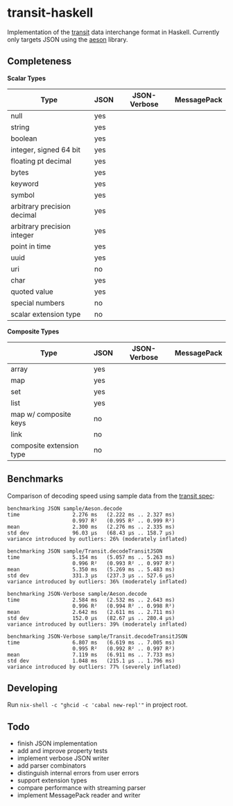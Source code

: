 # transit-haskell

Implementation of the [transit](https://github.com/cognitect/transit-format) data interchange format in Haskell. Currently only targets JSON using the [aeson](https://github.com/bos/aeson) library.

## Completeness

**Scalar Types**

|Type|JSON|JSON-Verbose|MessagePack|
|---|---|---|---|
|null|yes|||
|string|yes|||
|boolean|yes|||
|integer, signed 64 bit|yes|||
|floating pt decimal|yes|||
|bytes|yes|| |
|keyword|yes|| |
|symbol|yes|| |
|arbitrary precision decimal|yes|| |
|arbitrary precision integer|yes|| |
|point in time|yes|||
|uuid|yes|||
|uri|no|||
|char|yes|||
|quoted value|yes|||
|special numbers|no|||
|scalar extension type|no||

**Composite Types**

|Type|JSON|JSON-Verbose|MessagePack|
|---|---|---|---|
|array|yes|||
|map|yes|||
|set|yes|||
|list|yes|||
|map w/ composite keys|no|||
|link|no|||
|composite extension type|no|||


## Benchmarks

Comparison of decoding speed using sample data from the [transit spec](https://github.com/cognitect/transit-format/blob/master/examples/0.8/example.json):

```
benchmarking JSON sample/Aeson.decode
time                 2.276 ms   (2.222 ms .. 2.327 ms)
                     0.997 R²   (0.995 R² .. 0.999 R²)
mean                 2.300 ms   (2.276 ms .. 2.335 ms)
std dev              96.03 μs   (68.43 μs .. 158.7 μs)
variance introduced by outliers: 26% (moderately inflated)

benchmarking JSON sample/Transit.decodeTransitJSON
time                 5.154 ms   (5.057 ms .. 5.263 ms)
                     0.996 R²   (0.993 R² .. 0.997 R²)
mean                 5.350 ms   (5.269 ms .. 5.483 ms)
std dev              331.3 μs   (237.3 μs .. 527.6 μs)
variance introduced by outliers: 36% (moderately inflated)

benchmarking JSON-Verbose sample/Aeson.decode
time                 2.584 ms   (2.532 ms .. 2.643 ms)
                     0.996 R²   (0.994 R² .. 0.998 R²)
mean                 2.642 ms   (2.611 ms .. 2.711 ms)
std dev              152.0 μs   (82.67 μs .. 280.4 μs)
variance introduced by outliers: 39% (moderately inflated)

benchmarking JSON-Verbose sample/Transit.decodeTransitJSON
time                 6.807 ms   (6.619 ms .. 7.005 ms)
                     0.995 R²   (0.992 R² .. 0.997 R²)
mean                 7.119 ms   (6.911 ms .. 7.733 ms)
std dev              1.048 ms   (215.1 μs .. 1.796 ms)
variance introduced by outliers: 77% (severely inflated)
```

## Developing

Run `nix-shell -c "ghcid -c 'cabal new-repl'"` in project root.

## Todo
- finish JSON implementation
- add and improve property tests
- implement verbose JSON writer
- add parser combinators
- distinguish internal errors from user errors
- support extension types
- compare performance with streaming parser
- implement MessagePack reader and writer